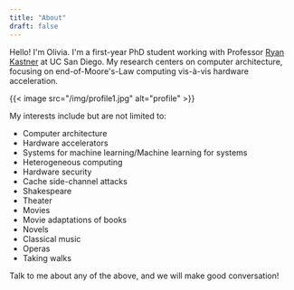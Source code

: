 ```yaml
---
title: "About"
draft: false
---
```


Hello! I'm Olivia. I'm a first-year PhD student working with Professor [Ryan Kastner][1] at UC San Diego. My research centers on computer architecture, focusing on end-of-Moore's-Law computing vis-&agrave;-vis hardware acceleration.

{{< image src="/img/profile1.jpg" alt="profile" >}}

My interests include but are not limited to:

* Computer architecture
* Hardware accelerators
* Systems for machine learning/Machine learning for systems
* Heterogeneous computing
* Hardware security
* Cache side-channel attacks
* Shakespeare
* Theater
* Movies
* Movie adaptations of books
* Novels
* Classical music
* Operas
* Taking walks

Talk to me about any of the above, and we will make good conversation! 

[1]: http://kastner.ucsd.edu
